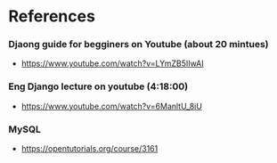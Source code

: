 # References

### Djaong guide for begginers on Youtube (about 20 mintues)

- <https://www.youtube.com/watch?v=LYmZB5IIwAI>

### Eng Django lecture on youtube (4:18:00)

- <https://www.youtube.com/watch?v=6ManltU_8iU>

### MySQL

- <https://opentutorials.org/course/3161>

